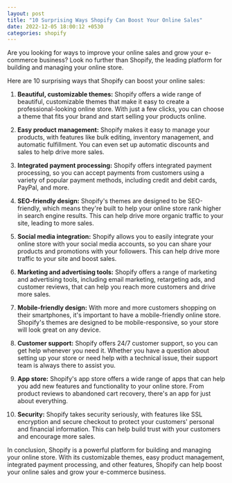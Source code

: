 ```yaml
---
layout: post
title: "10 Surprising Ways Shopify Can Boost Your Online Sales"
date: 2022-12-05 18:00:12 +0530
categories: shopify
---
```


Are you looking for ways to improve your online sales and grow your e-commerce business? Look no further than Shopify, the leading platform for building and managing your online store.

Here are 10 surprising ways that Shopify can boost your online sales:

1. **Beautiful, customizable themes:** Shopify offers a wide range of beautiful, customizable themes that make it easy to create a professional-looking online store. With just a few clicks, you can choose a theme that fits your brand and start selling your products online.

2. **Easy product management:** Shopify makes it easy to manage your products, with features like bulk editing, inventory management, and automatic fulfillment. You can even set up automatic discounts and sales to help drive more sales.

3. **Integrated payment processing:** Shopify offers integrated payment processing, so you can accept payments from customers using a variety of popular payment methods, including credit and debit cards, PayPal, and more.

4. **SEO-friendly design:** Shopify's themes are designed to be SEO-friendly, which means they're built to help your online store rank higher in search engine results. This can help drive more organic traffic to your site, leading to more sales.

5. **Social media integration:** Shopify allows you to easily integrate your online store with your social media accounts, so you can share your products and promotions with your followers. This can help drive more traffic to your site and boost sales.

6. **Marketing and advertising tools:** Shopify offers a range of marketing and advertising tools, including email marketing, retargeting ads, and customer reviews, that can help you reach more customers and drive more sales.

7. **Mobile-friendly design:** With more and more customers shopping on their smartphones, it's important to have a mobile-friendly online store. Shopify's themes are designed to be mobile-responsive, so your store will look great on any device.

8. **Customer support:** Shopify offers 24/7 customer support, so you can get help whenever you need it. Whether you have a question about setting up your store or need help with a technical issue, their support team is always there to assist you.

9. **App store:** Shopify's app store offers a wide range of apps that can help you add new features and functionality to your online store. From product reviews to abandoned cart recovery, there's an app for just about everything.

10. **Security:** Shopify takes security seriously, with features like SSL encryption and secure checkout to protect your customers' personal and financial information. This can help build trust with your customers and encourage more sales.

In conclusion, Shopify is a powerful platform for building and managing your online store. With its customizable themes, easy product management, integrated payment processing, and other features, Shopify can help boost your online sales and grow your e-commerce business.
